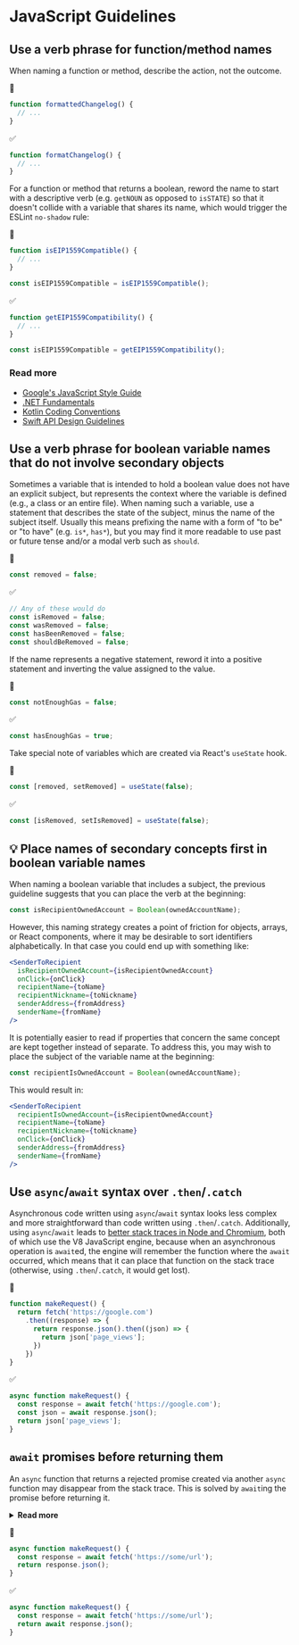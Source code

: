 # JavaScript Guidelines

## Use a verb phrase for function/method names

When naming a function or method, describe the action, not the outcome.

🚫

``` javascript
function formattedChangelog() {
  // ...
}
```

✅

``` javascript
function formatChangelog() {
  // ...
}
```

For a function or method that returns a boolean, reword the name to start with a descriptive verb (e.g. `getNOUN` as opposed to `isSTATE`) so that it doesn't collide with a variable that shares its name, which would trigger the ESLint `no-shadow` rule:

🚫

``` javascript
function isEIP1559Compatible() {
  // ...
}

const isEIP1559Compatible = isEIP1559Compatible();
```

✅

``` javascript
function getEIP1559Compatibility() {
  // ...
}

const isEIP1559Compatible = getEIP1559Compatibility();
```

### Read more

- [Google's JavaScript Style Guide](https://google.github.io/styleguide/jsguide.html#naming-method-names)
- [.NET Fundamentals](https://docs.microsoft.com/en-us/dotnet/standard/design-guidelines/names-of-type-members#names-of-methods)
- [Kotlin Coding Conventions](https://kotlinlang.org/docs/coding-conventions.html#choose-good-names)
- [Swift API Design Guidelines](https://www.swift.org/documentation/api-design-guidelines/#strive-for-fluent-usage)

## Use a verb phrase for boolean variable names that do not involve secondary objects

Sometimes a variable that is intended to hold a boolean value does not have an explicit subject, but represents the context where the variable is defined (e.g., a class or an entire file). When naming such a variable, use a statement that describes the state of the subject, minus the name of the subject itself. Usually this means prefixing the name with a form of "to be" or "to have" (e.g. `is*`, `has*`), but you may find it more readable to use past or future tense and/or a modal verb such as `should`.

🚫

``` javascript
const removed = false;
```

✅

``` javascript
// Any of these would do
const isRemoved = false;
const wasRemoved = false;
const hasBeenRemoved = false;
const shouldBeRemoved = false;
```

If the name represents a negative statement, reword it into a positive statement and inverting the value assigned to the value.

🚫

``` javascript
const notEnoughGas = false;
```

✅

``` javascript
const hasEnoughGas = true;
```

Take special note of variables which are created via React's `useState` hook.

🚫

``` javascript
const [removed, setRemoved] = useState(false);
```

✅

``` javascript
const [isRemoved, setIsRemoved] = useState(false);
```

## 💡 Place names of secondary concepts first in boolean variable names

When naming a boolean variable that includes a subject, the previous guideline suggests that you can place the verb at the beginning:

``` javascript
const isRecipientOwnedAccount = Boolean(ownedAccountName);
```

However, this naming strategy creates a point of friction for objects, arrays, or React components, where it may be desirable to sort identifiers alphabetically. In that case you could end up with something like:

``` jsx
<SenderToRecipient
  isRecipientOwnedAccount={isRecipientOwnedAccount}
  onClick={onClick}
  recipientName={toName}
  recipientNickname={toNickname}
  senderAddress={fromAddress}
  senderName={fromName}
/>
```

It is potentially easier to read if properties that concern the same concept are kept together instead of separate. To address this, you may wish to place the subject of the variable name at the beginning:

``` javascript
const recipientIsOwnedAccount = Boolean(ownedAccountName);
```

This would result in:

``` jsx
<SenderToRecipient
  recipientIsOwnedAccount={isRecipientOwnedAccount}
  recipientName={toName}
  recipientNickname={toNickname}
  onClick={onClick}
  senderAddress={fromAddress}
  senderName={fromName}
/>
```

## Use `async`/`await` syntax over `.then`/`.catch`

Asynchronous code written using `async`/`await` syntax looks less complex and more straightforward than code written using `.then`/`.catch`. Additionally, using `async`/`await` leads to [better stack traces in Node and Chromium](https://mathiasbynens.be/notes/async-stack-traces), both of which use the V8 JavaScript engine, because when an asynchronous operation is `await`ed, the engine will remember the function where the `await` occurred, which means that it can place that function on the stack trace (otherwise, using `.then`/`.catch`, it would get lost).

🚫

``` javascript
function makeRequest() {
  return fetch('https://google.com')
    .then((response) => {
      return response.json().then((json) => {
        return json['page_views'];
      })
    })
}
```

✅

``` javascript
async function makeRequest() {
  const response = await fetch('https://google.com');
  const json = await response.json();
  return json['page_views'];
}
```

## `await` promises before returning them

An `async` function that returns a rejected promise created via another `async` function may disappear from the stack trace. This is solved by `await`ing the promise before returning it.

<details><summary><b>Read more</b></summary>
<br/>
<p>If you save the following to a file (say, <code>/tmp/example.js</code>) and run it with <code>node</code>:</p>

``` javascript
async function foo() {
  return bar();
}

async function bar() {
  await Promise.resolve();
  throw new Error('BEEP BEEP');
}

foo().catch(error => console.log(error.stack));
```

then you will see the following in the terminal (as of Node 18):

```
Error: BEEP BEEP
    at bar (/private/tmp/example.js:7:9)
```

Notice how `foo` is completely missing from the stack trace!

However, if you put an `await` before the call to `bar`:

``` javascript
async function foo() {
  return await bar();
}

async function bar() {
  await Promise.resolve();
  throw new Error('BEEP BEEP');
}

foo().catch(error => console.log(error.stack));
```

you will now see it at the bottom of the stack trace:

```
Error: BEEP BEEP
    at bar (/private/tmp/example.js:7:9)
    at async foo (/private/tmp/example.js:2:10)
```

</details>

🚫

``` javascript
async function makeRequest() {
  const response = await fetch('https://some/url');
  return response.json();
}
```

✅

``` javascript
async function makeRequest() {
  const response = await fetch('https://some/url');
  return await response.json();
}
```
